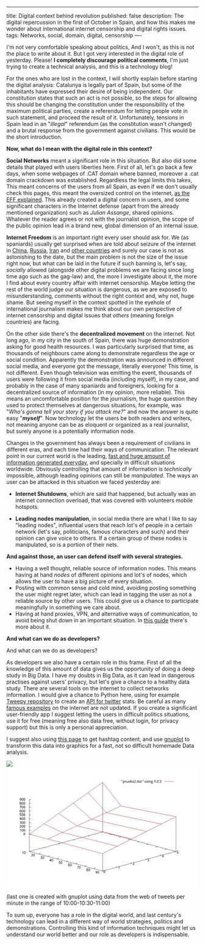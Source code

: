 ---
title: Digital context behind revolution
published: false
description: The digital repercussion in the first of October in Spain, and how this makes me wonder about international internet censorship and digital rights issues.  
tags: Networks, social, domain, digital, censorship 
—-

I'm not very comfortable speaking about politics, And I won't, as this is not the place to write about it. But I got very interested in the digital role of yesterday. Please! **I completely discourage political comments**, I'm just trying to create a technical analysis, and this is a technology blog!

For the ones who are lost in the context, I will shortly explain before starting the digital analysis: Catalunya is legally part of Spain, but some of the inhabitants have expressed their desire of being independent. Our constitution states that such an act is not possible, so the steps for allowing this should be changing the constitution under the responsibility of the maximum political parties, create a referendum for letting people vote in such statement, and proceed the result of it. Unfortunately, tensions in Spain lead in an "_illegal_" referendum (as the constitution wasn't changed) and a brutal response from the government against civilians. This would be the short introduction.

**Now, what do I mean with the digital role in this context?**

**Social Networks** meant a significant role in this situation. But also did some details that played with users liberties here. First of all, let's go back a few days, when some webpages of .CAT domain where banned, moreover a .cat domain crackdown was established. Regardless the legal limits this takes, This meant concerns of the users from all Spain, as even if we don't usually check this pages, this meant the oversized control on the internet, [as the EFF explained](https://www.eff.org/es/deeplinks/2017/09/cat-domain-casualty-catalonian-independence-crackdown). This already created a digital concern in users, and some significant characters in the Internet defense (apart from the already mentioned organization) such as _Julian Assange_, shared opinions. Whatever the reader agrees or not with the journalist opinion, the scope of the public opinion lead in a brand new, global dimension of an internal issue. 

**Internet Freedom** is an important right every user should ask for. We (as spaniards) usually get surprised when are told about seizure of the internet in [China](http://12mars.rsf.org/2014-en/2014/03/10/china-electronic-great-wall-getting-taller/), [Russia](http://12mars.rsf.org/2014-en/2014/03/11/russia-repression-from-the-top-down/), [Iran](http://hyperakt.com/items/archived/iran-censorship-infographic/) and [other countries](http://12mars.rsf.org/2014-en/) and surely our case is not as astonishing to the date, but the main problem is not the size of the issue right now, but what can be laid in the future if such banning is, let's say, _socially_ allowed (alongside other digital problems we are facing since long time ago such as the gag-law) and, the more I investigate about it, the more I find about every country affair with internet censorship. Maybe letting the rest of the world judge our situation is dangerous, as we are exposed to misunderstanding, comments without the right context and, why not, huge shame. But seeing myself in the context spotted in the eyehole of international journalism makes me think about our own perspective of internet censorship and digital issues that _others_ (meaning foreign countries) are facing.

On the other side there's the **decentralized movement** on the internet. Not long ago, in my city in the south of Spain, there was huge demonstration asking for good health resources. I was particularly surprised that time, as thousands of neighbours came along to demonstrate regardless the age or social condition. Apparently the demonstration was announced in different social media, and everyone got the message, literally everyone! This time, is not different. Even though television was emitting the event, thousands of users were following it from social media (including myself), in my case, and probably in the case of many spaniards and foreigners, looking for a decentralized source of information (in my opinion, more reliable). This means an uncomfortable position for the journalism, the huge question they used to protect themselves at dangerous situations, for example, was "_Who's gonna tell your story if you attack me?_" and now the answer is quite easy "**_myself_**". Now technology let the users be both readers and writers, not meaning anyone can be as eloquent or organized as a real journalist, but surely anyone is a potentially information node.

Changes in the government has always been a requirement of civilians in different eras, and each time had their ways of communication. The relevant point in our current world is the leading, [fast and huge amount of information generated everyday](http://www.internetlivestats.com/), and specially in difficult situations worldwide. Obviously controlling that amount of information is _technically_ impossible, although leading opinions can still be _manipulated_. The ways an user can be attacked in this situation we faced yesterday are:

- **Internet Shutdowns**, which are said that happened, but actually was an internet connection overload, that was covered with volunteers mobile hotspots. 

- **Leading nodes manipulation**, in social media there are what I like to say "leading nodes", influential users that reach lot's of people in a certain network (let's say, politicians, famous characters and such) and their opinion can give voice to others. If a certain group of these nodes is manipulated, so is a portion of their nets.  

**And against those, an user can defend itself with several strategies.**

- Having a well thought, reliable source of information nodes. This means having at hand _nodes_ of different opinions and lot's of nodes, which allows the user to have a big picture of every situation. 
- Posting with common sense and cold mind, avoiding posting something the user might regret later, which can lead in tagging the user as not a reliable source by other users. This could give us a chance to participate meaningfully in something we care about.
- Having at hand proxies, VPN, and alternative ways of communication, to avoid being shut down in an important situation. In [this guide](https://ssd.eff.org/en) there's more about it.

**And what can we do as developers?**

And what can we do as developers?

As developers we also have a certain role in this frame. First of all the knowledge of this amount of data gives us the opportunity of doing a deep study in Big Data. I have my doubts in Big Data, as it can lead in dangerous practises against users' privacy, but let's give a chance to a healthy data study. There are several tools on the internet to collect networks information. I would give a chance to Python here, using for example [Tweepy repository](https://github.com/tweepy/tweepy) to create an [API for twitter](https://apps.twitter.com/) stats. Be careful as many [famous examples](http://www.tweetchup.com/es) on the internet are not updated. If you create a significant user-friendly app I suggest letting the users in difficult politics situations, use it for free (meaning free also data free, without login, for privacy support) but this is only a personal appreciation.

I suggest also using [this page](http://analytics.followthehashtag.com) to get hashtag content, and use [gnuplot](http://lowrank.net/gnuplot/datafile-e.html) to transform this data into graphics for a fast, not so difficult homemade Data analysis.

![](https://github.com/terceranexus6/cosicas/blob/master/images/datatwitter2.jpg)
![](https://github.com/terceranexus6/cosicas/blob/master/images/datatwitter.jpg)

(last one is created with gnuplot using data from the web of tweets per minute in the range of 10:00-10:30-11:00)

To sum up, everyone has a role in the digital world, and last century's technology can lead in a different way of world strategies, politics and demonstrations. Controlling this kind of information techniques might let us understand our world better and our role as developers is indispensable. 
